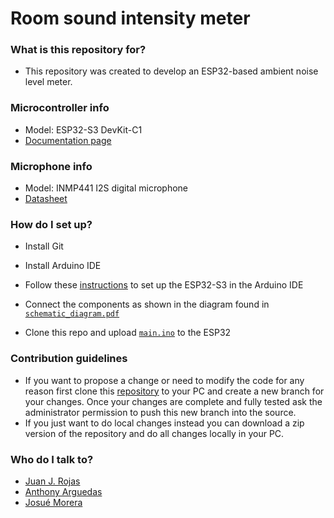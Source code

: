 Room sound intensity meter
============

### What is this repository for?

* This repository was created to develop an ESP32-based ambient noise level meter.

### Microcontroller info

* Model: ESP32-S3 DevKit-C1 
* [Documentation page](https://docs.espressif.com/projects/esp-idf/en/stable/esp32s3/hw-reference/esp32s3/user-guide-devkitc-1.html)

### Microphone info

* Model: INMP441 I2S digital microphone
* [Datasheet](https://invensense.tdk.com/wp-content/uploads/2015/02/INMP441.pdf)

### How do I set up?

* Install Git
* Install Arduino IDE
* Follow these [instructions](https://docs.espressif.com/projects/arduino-esp32/en/latest/installing.html) to set up the ESP32-S3 in the Arduino IDE
* Connect the components as shown in the diagram found in [`schematic_diagram.pdf`](https://github.com/DeltaLabo/rsim/blob/main/schematic_diagram.pdf)

* Clone this repo and upload [`main.ino`](https://github.com/DeltaLabo/rsim/tree/main/main) to the ESP32

### Contribution guidelines ###

* If you want to propose a change or need to modify the code for any reason first clone this [repository](https://github.com/DeltaLabo/rsim) to your PC and create a new branch for your changes. Once your changes are complete and fully tested ask the administrator permission to push this new branch into the source.
* If you just want to do local changes instead you can download a zip version of the repository and do all changes locally in your PC. 

### Who do I talk to? ###

* [Juan J. Rojas](mailto:juan.rojas@itcr.ac.cr)
* [Anthony Arguedas](mailto:antarguedas@estudiantec.r)
* [Josué Morera](mailto:josuemr0106@estudiantec.cr)
